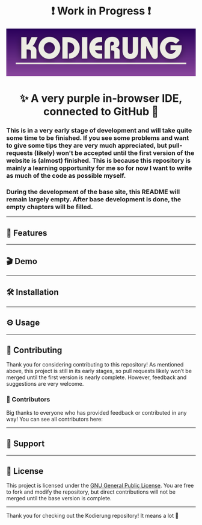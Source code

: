 <h1 align="center">❗️ Work in Progress ❗️</h1>

<img src="/public/images/repo/readme_banner.png" alt="README Banner">

<h1 align="center">✨ A very purple in-browser IDE, connected to GitHub 👾</h1>

### This is in a very early stage of development and will take quite some time to be finished. If you see some problems and want to give some tips they are very much appreciated, but pull-requests (likely) won't be accepted until the first version of the website is (almost) finished. This is because this repository is mainly a learning opportunity for me so for now I want to write as much of the code as possible myself.

### During the development of the base site, this README will remain largely empty. After base development is done, the empty chapters will be filled.

---

## 🚀 Features


---

## 🎬 Demo


---

## 🛠️ Installation


---

## ⚙️ Usage


---

## 🤝 Contributing
Thank you for considering contributing to this repository! As mentioned above, this project is still in its early stages, so pull requests likely won’t be merged until the first version is nearly complete. However, feedback and suggestions are very welcome.

### 💪 Contributors
Big thanks to everyone who has provided feedback or contributed in any way! You can see all contributors here:

---

## 📨 Support

---

## 📜 License
This project is licensed under the [GNU General Public License](/LICENSE). You are free to fork and modify the repository, but direct contributions will not be merged until the base version is complete.

---
Thank you for checking out the Kodierung repository! It means a lot 💜
